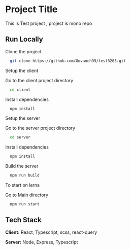 
# Project Title

This is Test project , project is mono repo


## Run Locally

Clone the project


```bash
  git clone https://github.com/Guvanch99/test3205.git
```
Setup the client

Go to the client project directory

```bash
  cd client
```

Install dependencies

```bash
  npm install
```

Setup the server


Go to the server project directory

```bash
  cd server
```

Install dependencies

```bash
  npm install
```

Build the server

```bash
  npm run build
```

To start on lerna

Go to Main directory

```bash
  npm run start
```




## Tech Stack

**Client:** React, Typescript, scss, react-query

**Server:** Node, Express, Typescript

